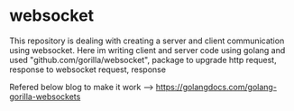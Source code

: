 # websocket
This repository is dealing with creating a server and client communication using websocket. 
Here im writing client and server code using golang and used "github.com/gorilla/websocket", 
package to upgrade http request, response to websocket request, response

Refered below blog to make it work
--> https://golangdocs.com/golang-gorilla-websockets
